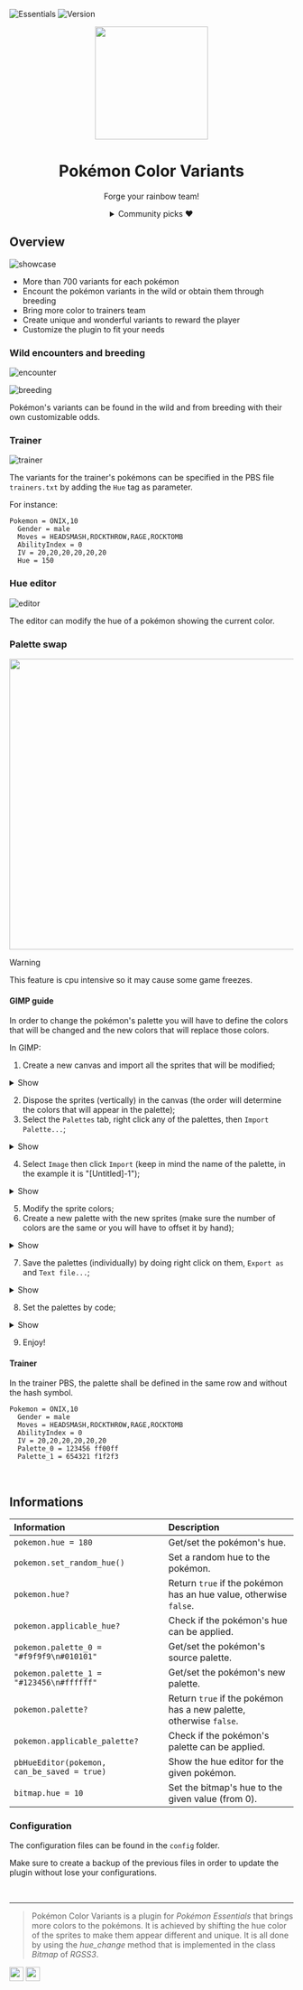 ![Essentials](https://badgen.net/badge/Essentials/21.1/orange)
![Version](https://badgen.net/badge/Version/1.3.0/cyan)

<p align="center">
<img width="200px" src="https://user-images.githubusercontent.com/63038410/277101961-6f414f38-9219-4b06-b1b0-0ccf45836f1e.png">
</p>

<h1 align="center">Pokémon Color Variants</h1>


<p align="center">
Forge your rainbow team!
</p>

<div align="center">
	<details>
	<summary>Community picks ❤️</summary>
		<img width="450px" src="https://user-images.githubusercontent.com/63038410/216767202-dded7695-8f3b-4c67-a419-f87122cbe246.png">
		<p>LilyInTheWater's Pidgey</p><br>
		<img width="450px" src="https://user-images.githubusercontent.com/63038410/216767426-8a821395-efdb-4a84-922c-0aa356864f7f.png">
		<p>MaouAlter's Eelektross</p><br>
		<img width="450px" src="https://user-images.githubusercontent.com/63038410/220905142-de4e0835-9ce7-4a1e-95b4-e2785c531416.png">
		<p>Citycat17's Solgaleo</p>
	</details>
</div>

## Overview

![showcase](https://user-images.githubusercontent.com/63038410/277104962-7e978829-7cd2-48f7-a697-6f43810545f7.gif)

- More than 700 variants for each pokémon
- Encount the pokémon variants in the wild or obtain them through breeding
- Bring more color to trainers team
- Create unique and wonderful variants to reward the player
- Customize the plugin to fit your needs

### Wild encounters and breeding

![encounter](https://user-images.githubusercontent.com/63038410/277105130-b1a9e2a3-4e88-4c8f-bd53-eeb09a4d6c71.gif)

![breeding](https://user-images.githubusercontent.com/63038410/277105137-d26fd2e4-7792-4e8e-a10a-fbfdfb14e362.gif)

Pokémon's variants can be found in the wild and from breeding with their own customizable odds.

### Trainer

![trainer](https://user-images.githubusercontent.com/63038410/277105181-5680dbd3-3a96-4407-8f15-b56ccbb7a834.gif)

The variants for the trainer's pokémons can be specified in the PBS file `trainers.txt` by adding the `Hue` tag as parameter.

For instance:

```
Pokemon = ONIX,10
  Gender = male
  Moves = HEADSMASH,ROCKTHROW,RAGE,ROCKTOMB
  AbilityIndex = 0
  IV = 20,20,20,20,20,20
  Hue = 150
```

### Hue editor

![editor](https://user-images.githubusercontent.com/63038410/277105241-c0ac83b4-c0ee-4942-9720-c8df3598e7b0.gif)

The editor can modify the hue of a pokémon showing the current color.

### Palette swap

<img width="515px" src="https://gist.github.com/user-attachments/assets/adb5bce6-812b-40dd-ad06-6bc76fb8b4a4">

> [!WARNING]
> This feature is cpu intensive so it may cause some game freezes.

#### GIMP guide

In order to change the pokémon's palette you will have to define the colors that will be changed and the new colors that will replace those colors.

In GIMP:

1. Create a new canvas and import all the sprites that will be modified;

<details>
	<summary>Show</summary>
	
![image](https://gist.github.com/user-attachments/assets/1a7fc2e2-8b20-4c46-b2ef-9395168008aa)
	
</details>

2. Dispose the sprites (vertically) in the canvas (the order will determine the colors that will appear in the palette);
3. Select the `Palettes` tab, right click any of the palettes, then `Import Palette...`;

<details>
	<summary>Show</summary>
	
![Image](https://gist.github.com/user-attachments/assets/881b4acd-cb2c-452d-8849-dbe997c9eb61)
	
</details>

4. Select `Image` then click `Import` (keep in mind the name of the palette, in the example it is "\[Untitled\]-1");

<details>
	<summary>Show</summary>
	
![Image](https://gist.github.com/user-attachments/assets/dc317ca6-e753-452d-81d0-026d082abb7c)
	
</details>

5. Modify the sprite colors;
6. Create a new palette with the new sprites (make sure the number of colors are the same or you will have to offset it by hand);

<details>
	<summary>Show</summary>
	
![image](https://gist.github.com/user-attachments/assets/08915836-4ed1-42fc-b905-e3d4e421460f)
	
</details>

7. Save the palettes (individually) by doing right click on them, `Export as` and `Text file...`;

<details>
	<summary>Show</summary>
	
![Image](https://gist.github.com/user-attachments/assets/32be8699-4233-4420-8681-daa54182528c)
	
</details>

8. Set the palettes by code;

<details>
	<summary>Show</summary>
	
```ruby
pokemon = Pokemon.new(:ARCANINE, 50)
pokemon.palette_0 =
	"#d5bd94
	#d8d0c0
	#000000
	#101010
	#b8a098
	#484018
	#b49c00
	#f6e6bd
	#ffeee6
	#a4946a
	#a88830
	#e8c048
	#e6d529
	#734a00
	#f6ff7b
	#303030
	#585858
	#836a62
	#786050
	#806828
	#e8e8f8
	#b0b0d0
	#deded5
	#fffff6"
pokemon.palette_1 = 
	"#535353
	#5f5f5f
	#000000
	#101010
	#404040
	#311c1c
	#5f1612
	#636363
	#696969
	#353535
	#5a262a
	#763135
	#752c23
	#431219
	#7f5647
	#303030
	#585858
	#4a3c44
	#5e4648
	#492326
	#e8e8f8
	#b0b0d0
	#aeaeac
	#cdcdc7"
pbAddPokemon(pokemon)
```
	
</details>

9. Enjoy!

#### Trainer
In the trainer PBS, the palette shall be defined in the same row and without the hash symbol.

```
Pokemon = ONIX,10
  Gender = male
  Moves = HEADSMASH,ROCKTHROW,RAGE,ROCKTOMB
  AbilityIndex = 0
  IV = 20,20,20,20,20,20
  Palette_0 = 123456 ff00ff
  Palette_1 = 654321 f1f2f3
```

<br>

## Informations
| Information                                 | Description                                                        |
| :------------------------------------------ | :----------------------------------------------------------------- |
| `pokemon.hue = 180`                         | Get/set the pokémon's hue.                                         |
| `pokemon.set_random_hue()`                  | Set a random hue to the pokémon.                                   |
| `pokemon.hue?`                              | Return `true` if the pokémon has an hue value, otherwise `false`.  |
| `pokemon.applicable_hue?`                   | Check if the pokémon's hue can be applied.                         |
| `pokemon.palette_0 = "#f9f9f9\n#010101"`    | Get/set the pokémon's source palette.                              |
| `pokemon.palette_1 = "#123456\n#ffffff"`    | Get/set the pokémon's new palette.                         |
| `pokemon.palette?`                          | Return `true` if the pokémon has a new palette, otherwise `false`. |
| `pokemon.applicable_palette?`               | Check if the pokémon's palette can be applied.                     |
| `pbHueEditor(pokemon, can_be_saved = true)` | Show the hue editor for the given pokémon.                         |
| `bitmap.hue = 10`                           | Set the bitmap's hue to the given value (from 0).                  |

### Configuration
The configuration files can be found in the `config` folder.

Make sure to create a backup of the previous files in order to update the plugin without lose your configurations.

<br>

<hr>

> Pokémon Color Variants is a plugin for *Pokémon Essentials* that brings more colors to the pokémons.
It is achieved by shifting the hue color of the sprites to make them appear different and unique.
It is all done by using the *hue_change* method that is implemented in the class *Bitmap* of *RGSS3*.

<a href="https://github.com/MickTK/PE-Pokemon-Color-Variants"><img width="25px" src="https://user-images.githubusercontent.com/63038410/277105894-4c82662e-5d30-4d2f-b2bc-4a73fc8a1837.png"></a>
<a href="https://eeveeexpo.com/resources/1035/"><img width="25px" src="https://github.com/MickTK/PE-Pokemon-Color-Variants/assets/63038410/4db3344e-b75a-42c5-8ebc-1a5a6a2796dc"></a>

